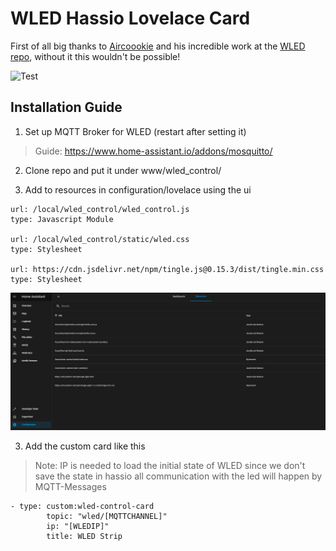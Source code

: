 # WLED Hassio Lovelace Card

First of all big thanks to [Aircoookie](https://github.com/Aircoookie) and his incredible work at the [WLED repo](https://github.com/Aircoookie/WLED), without it this wouldn't be possible!

![Test](https://marvinsemmelroth.de/media/wledcard.gif)

## Installation Guide
1. Set up MQTT Broker for WLED (restart after setting it)
> Guide: https://www.home-assistant.io/addons/mosquitto/

2. Clone repo and put it under www/wled_control/

2. Add  to resources in configuration/lovelace using the ui

````
url: /local/wled_control/wled_control.js
type: Javascript Module

url: /local/wled_control/static/wled.css
type: Stylesheet

url: https://cdn.jsdelivr.net/npm/tingle.js@0.15.3/dist/tingle.min.css
type: Stylesheet
````

![Test](https://raw.githubusercontent.com/jake92918/Homeassistant-WLED-Card/master/example.png)

3. Add the custom card like this

> Note: IP is needed to load the initial state of WLED since we don't save the state in hassio all communication with the led will happen by MQTT-Messages

````
- type: custom:wled-control-card
        topic: "wled/[MQTTCHANNEL]"
        ip: "[WLEDIP]"
        title: WLED Strip

````

